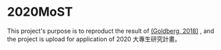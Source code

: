 # 2020MoST

This project's purpose is to reproduct the result of [(Goldberg, 2018)](https://journals.sagepub.com/doi/abs/10.1177/0003122418797576) , and the project is upload for application of 2020 大專生研究計畫。
